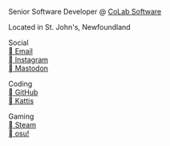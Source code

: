 Senior Software Developer @ [CoLab Software](https://www.colabsoftware.com)

Located in St. John's, Newfoundland

Social  
[󰇮 Email](mailto://me@danielpower.ca)  
[ Instagram](https://www.instagram.com/ifcoffeethendan/)  
[󰫑 Mastodon](https://mastodon.online/@CrispyUmbrella)

Coding  
[ GitHub](https://github.com/danielpower)  
[󰄛 Kattis](https://open.kattis.com/users/crispyumbrella)

Gaming  
[󰓓 Steam](https://steamcommunity.com/id/DanielPower/)  
[ osu!](https://osu.ppy.sh/users/10624401)  